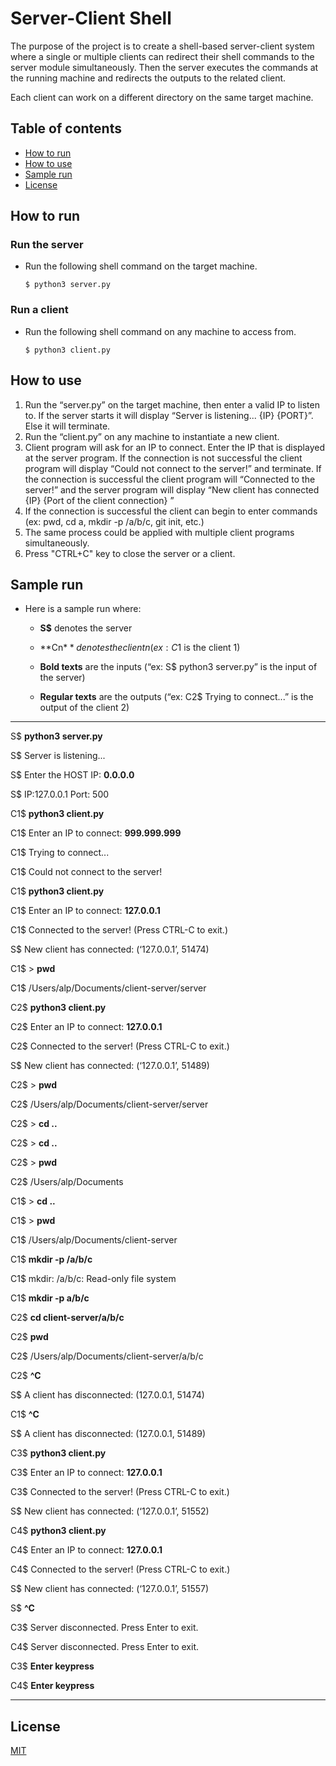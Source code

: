 # Server-Client Shell

The purpose of the project is to create a shell-based server-client system where a single or multiple clients can redirect their shell commands to the server module simultaneously. Then the server executes the commands at the running machine and redirects the outputs to the related client.

Each client can work on a different directory on the same target machine.

## Table of contents
* [How to run](#how-to-run)
* [How to use](#how-to-use)
* [Sample run](#sample-run)
* [License](#license)

## How to run
### Run the server
- Run the following shell command on the target machine. 

      $ python3 server.py

### Run a client
- Run the following shell command on any machine to access from.

      $ python3 client.py

## How to use
1) Run the “server.py” on the target machine, then enter a valid IP to listen to. If the server starts it will display “Server is listening... {IP} {PORT}”. Else it will terminate.
2) Run the “client.py” on any machine to instantiate a new client.
3) Client program will ask for an IP to connect. Enter the IP that is displayed at the server
program. If the connection is not successful the client program will display “Could not connect to the server!” and terminate. If the connection is successful the client program will “Connected to the server!” and the server program will display “New client has connected {IP} {Port of the client connection} ”
4) If the connection is successful the client can begin to enter commands (ex: pwd, cd a, mkdir -p /a/b/c, git init, etc.)
5) The same process could be applied with multiple client programs simultaneously.
6) Press "CTRL+C" key to close the server or a client.

## Sample run

- Here is a sample run where:

  - **S$** denotes the server

  - **Cn$** denotes the client n (ex: C1$ is the client 1)

  - **Bold texts** are the inputs (“ex: S$ python3 server.py” is the input of the server)

  - **Regular texts** are the outputs (“ex: C2$ Trying to connect...” is the output of the client 2)

--------------------------------------
   S$ **python3 server.py**

   S$ Server is listening...
   
   S$ Enter the HOST IP: **0.0.0.0**

   S$ IP:127.0.0.1 Port: 500

   C1$ **python3 client.py**

   C1$ Enter an IP to connect: **999.999.999**

   C1$ Trying to connect...

   C1$ Could not connect to the server!

   C1$ **python3 client.py**

   C1$ Enter an IP to connect: **127.0.0.1**

   C1$ Connected to the server! (Press CTRL-C to exit.)

   S$ New client has connected: (‘127.0.0.1’, 51474)

   C1$ > **pwd**

   C1$ /Users/alp/Documents/client-server/server

   C2$ **python3 client.py**

   C2$ Enter an IP to connect: **127.0.0.1**

   C2$ Connected to the server! (Press CTRL-C to exit.)

   S$ New client has connected: (‘127.0.0.1’, 51489)

   C2$ > **pwd**

   C2$ /Users/alp/Documents/client-server/server

   C2$ > **cd ..**

   C2$ > **cd ..**

   C2$ > **pwd**

   C2$ /Users/alp/Documents

   C1$ > **cd ..**

   C1$ > **pwd**

   C1$ /Users/alp/Documents/client-server

   C1$ **mkdir -p /a/b/c**

   C1$ mkdir: /a/b/c: Read-only file system

   C1$ **mkdir -p a/b/c**

   C2$ **cd client-server/a/b/c**

   C2$ **pwd**

   C2$ /Users/alp/Documents/client-server/a/b/c

   C2$ **^C**

   S$ A client has disconnected: (127.0.0.1, 51474)

   C1$ **^C**

   S$ A client has disconnected: (127.0.0.1, 51489)

   C3$ **python3 client.py**

   C3$ Enter an IP to connect: **127.0.0.1**

   C3$ Connected to the server! (Press CTRL-C to exit.)

   S$ New client has connected: (‘127.0.0.1’, 51552)

   C4$ **python3 client.py**

   C4$ Enter an IP to connect: **127.0.0.1**

   C4$ Connected to the server! (Press CTRL-C to exit.)

   S$ New client has connected: (‘127.0.0.1’, 51557)

   S$ **^C**

   C3$ Server disconnected. Press Enter to exit.

   C4$ Server disconnected. Press Enter to exit.

   C3$ **Enter keypress**

   C4$ **Enter keypress**
    
 -------------------
 
 ## License
 [MIT](./LICENSE)

